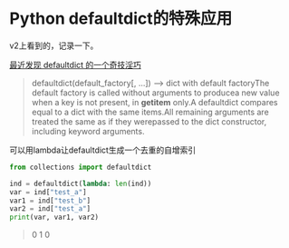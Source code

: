 # Python defaultdict的特殊应用

v2上看到的，记录一下。

[最近发现 defaultdict 的一个奇技淫巧](https://www.v2ex.com/t/759173)

> defaultdict(default_factory[, ...]) --> dict with default factoryThe default factory is called without arguments to producea new value when a key is not present, in __getitem__ only.A defaultdict compares equal to a dict with the same items.All remaining arguments are treated the same as if they werepassed to the dict constructor, including keyword arguments.

可以用lambda让defaultdict生成一个去重的自增索引

```python
from collections import defaultdict

ind = defaultdict(lambda: len(ind))
var = ind["test_a"]
var1 = ind["test_b"]
var2 = ind["test_a"]
print(var, var1, var2)
```

> 0 1 0